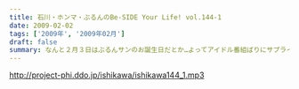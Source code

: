 ```yaml
---
title: 石川・ホンマ・ぶるんのBe-SIDE Your Life! vol.144-1
date: 2009-02-02
tags: ['2009年', '2009年02月']
draft: false
summary: なんと２月３日はぶるんサンのお誕生日だとか…よってアイドル番組ばりにサプライズのケーキは用意…するつもりでしたが！？するわけもなく…NAMAE
---
```


http://project-phi.ddo.jp/ishikawa/ishikawa144_1.mp3
